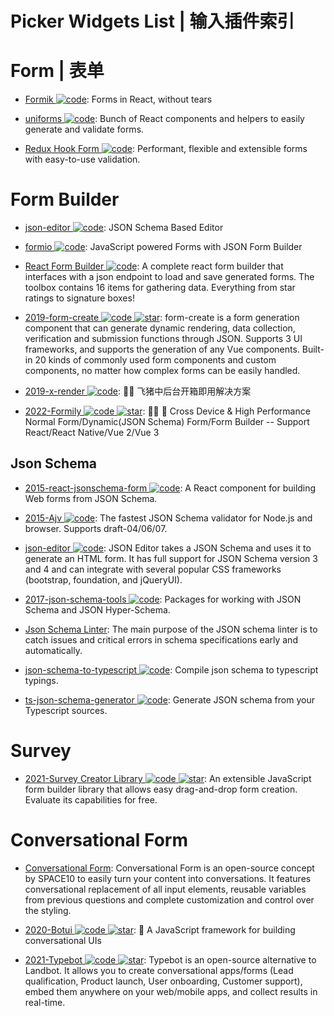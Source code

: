 # Picker Widgets List | 输入插件索引

# Form | 表单

- [Formik ![code](https://ng-tech.icu/assets/code.svg)](https://github.com/jaredpalmer/formik): Forms in React, without tears

- [uniforms ![code](https://ng-tech.icu/assets/code.svg)](https://github.com/vazco/uniforms): Bunch of React components and helpers to easily generate and validate forms.

- [Redux Hook Form ![code](https://ng-tech.icu/assets/code.svg)](https://react-hook-form.com/): Performant, flexible and extensible forms with easy-to-use validation.

# Form Builder

- [json-editor ![code](https://ng-tech.icu/assets/code.svg)](https://github.com/json-editor/json-editor): JSON Schema Based Editor

- [formio ![code](https://ng-tech.icu/assets/code.svg)](https://github.com/formio): JavaScript powered Forms with JSON Form Builder

- [React Form Builder ![code](https://ng-tech.icu/assets/code.svg)](https://github.com/blackjk3/react-form-builder): A complete react form builder that interfaces with a json endpoint to load and save generated forms. The toolbox contains 16 items for gathering data. Everything from star ratings to signature boxes!

- [2019-form-create ![code](https://ng-tech.icu/assets/code.svg) ![star](https://img.shields.io/github/stars/xaboy/form-create)](https://github.com/xaboy/form-create): form-create is a form generation component that can generate dynamic rendering, data collection, verification and submission functions through JSON. Supports 3 UI frameworks, and supports the generation of any Vue components. Built-in 20 kinds of commonly used form components and custom components, no matter how complex forms can be easily handled.

- [2019-x-render ![code](https://ng-tech.icu/assets/code.svg)](https://github.com/alibaba/x-render): 🚴‍♀️ 飞猪中后台开箱即用解决方案

- [2022-Formily ![code](https://ng-tech.icu/assets/code.svg) ![star](https://img.shields.io/github/stars/alibaba/formily)](https://github.com/alibaba/formily): 📱🚀 🧩 Cross Device & High Performance Normal Form/Dynamic(JSON Schema) Form/Form Builder -- Support React/React Native/Vue 2/Vue 3

## Json Schema

- [2015-react-jsonschema-form ![code](https://ng-tech.icu/assets/code.svg)](https://github.com/mozilla-services/react-jsonschema-form): A React component for building Web forms from JSON Schema.

- [2015-Ajv ![code](https://ng-tech.icu/assets/code.svg)](https://github.com/epoberezkin/ajv): The fastest JSON Schema validator for Node.js and browser. Supports draft-04/06/07.

- [json-editor ![code](https://ng-tech.icu/assets/code.svg)](https://github.com/json-editor/json-editor): JSON Editor takes a JSON Schema and uses it to generate an HTML form. It has full support for JSON Schema version 3 and 4 and can integrate with several popular CSS frameworks (bootstrap, foundation, and jQueryUI).

- [2017-json-schema-tools ![code](https://ng-tech.icu/assets/code.svg)](https://github.com/cloudflare/json-schema-tools): Packages for working with JSON Schema and JSON Hyper-Schema.

- [Json Schema Linter](https://www.json-schema-linter.com/): The main purpose of the JSON schema linter is to catch issues and critical errors in schema specifications early and automatically.

- [json-schema-to-typescript ![code](https://ng-tech.icu/assets/code.svg)](https://github.com/bcherny/json-schema-to-typescript): Compile json schema to typescript typings.

- [ts-json-schema-generator ![code](https://ng-tech.icu/assets/code.svg)](https://github.com/vega/ts-json-schema-generator): Generate JSON schema from your Typescript sources.

# Survey

- [2021-Survey Creator Library ![code](https://ng-tech.icu/assets/code.svg) ![star](https://img.shields.io/github/stars/surveyjs/survey-creator)](https://github.com/surveyjs/survey-creator): An extensible JavaScript form builder library that allows easy drag-and-drop form creation. Evaluate its capabilities for free.

# Conversational Form

- [Conversational Form](https://github.com/space10-community/conversational-form): Conversational Form is an open-source concept by SPACE10 to easily turn your content into conversations. It features conversational replacement of all input elements, reusable variables from previous questions and complete customization and control over the styling.

- [2020-Botui ![code](https://ng-tech.icu/assets/code.svg) ![star](https://img.shields.io/github/stars/botui/botui)](https://github.com/botui/botui): 🤖 A JavaScript framework for building conversational UIs

- [2021-Typebot ![code](https://ng-tech.icu/assets/code.svg) ![star](https://img.shields.io/github/stars/baptisteArno/typebot.io)](https://github.com/baptisteArno/typebot.io): Typebot is an open-source alternative to Landbot. It allows you to create conversational apps/forms (Lead qualification, Product launch, User onboarding, Customer support), embed them anywhere on your web/mobile apps, and collect results in real-time.
